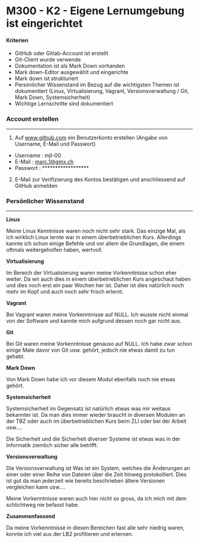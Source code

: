 
M300 - K2 - Eigene Lernumgebung ist eingerichtet
===================

#### Kriterien

* GitHub oder Gitlab-Account ist erstellt
* Git-Client wurde verwende
* Dokumentation ist als Mark Down vorhanden
* Mark down-Editor ausgewählt und eingerichte
* Mark down ist strukturiert
* Persönlicher Wissenstand im Bezug auf die wichtigsten Themen ist dokumentiert (Linux, Virtualisierung, Vagrant, Versionsverwaltung /  Git, Mark Down, Systemsicherheit)
* Wichtige Lernschritte sind dokumentiert


### Account erstellen
***
1. Auf www.github.com ein Benutzerkonto erstellen (Angabe von Username, E-Mail und Passwort)
* Username  : mjt-00
* E-Mail    : marc.1@gmx.ch
* Passwort  : ******************
2. E-Mail zur Verifizierung des Kontos bestätigen und anschliessend auf GitHub anmelden

### Persönlicher Wissenstand
***
**Linux**

Meine Linux Kenntnisse waren noch nicht sehr stark. Das einzige Mal, als ich
wirklich Linux lernte war in einem überbetrieblichen Kurs. Allerdings kannte ich
schon einige Befehle und vor allem die Grundlagen, die einem oftmals
weitergeholfen haben, wertvoll.

**Virtualisierung**

Im Bereich der Virtualisierung waren meine Vorkenntnisse schon eher weiter. Da
wir auch dies in einem überbetrieblichen Kurs angeschaut haben und dies noch
erst ein paar Wochen her ist. Daher ist dies natürlich noch mehr im Kopf und
auch noch sehr frisch erlernt.

**Vagrant**

Bei Vagrant waren meine Vorkenntnisse auf NULL. Ich wusste nicht einmal von der
Software und kannte mich aufgrund dessen noch gar nicht aus.

**Git**

Bei Git waren meine Vorkenntnisse genauso auf NULL. Ich habe zwar schon einige
Male davor von Git usw. gehört, jedoch nie etwas damit zu tun gehabt.

**Mark Down**

Von Mark Down habe ich vor diesem Modul ebenfalls noch nie etwas gehört.

**Systemsicherheit**

Systemsicherheit im Gegensatz ist natürlich etwas was mir weitaus bekannter ist.
Da man dies immer wieder braucht in diversen Modulen an der TBZ oder auch im
überbetrieblichen Kurs beim ZLI oder bei der Arbeit usw….

Die Sicherheit und die Sicherheit diverser Systeme ist etwas was in der
Informatik ziemlich sicher alle betrifft.

**Versionsverwaltung**

Die Versionsverwaltung ist Was ist ein System, welches die Änderungen an einer
oder einer Reihe von Dateien über die Zeit hinweg protokolliert. Dies ist gut da
man jederzeit wie bereits beschrieben ältere Versionen vergleichen kann usw….

Meine Vorkenntnisse waren auch hier nicht so gross, da ich mich mit dem
schlichtweg nie befasst habe.

**Zusammenfassend**

Da meine Vorkenntnisse in diesen Bereichen fast alle sehr niedrig waren, konnte
ich viel aus der LB2 profitieren und erlernen.




 

